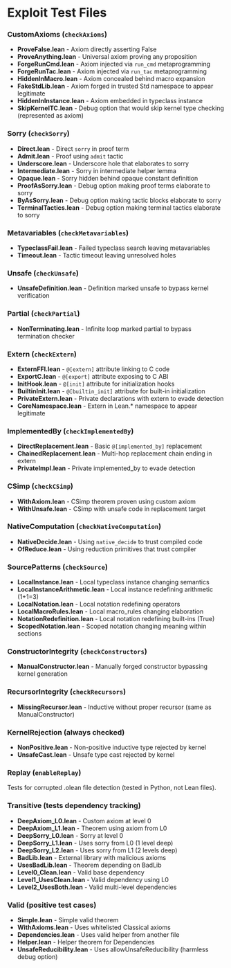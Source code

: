 # Exploit Test Files

### CustomAxioms (`checkAxioms`)

- **ProveFalse.lean** - Axiom directly asserting False
- **ProveAnything.lean** - Universal axiom proving any proposition
- **ForgeRunCmd.lean** - Axiom injected via `run_cmd` metaprogramming
- **ForgeRunTac.lean** - Axiom injected via `run_tac` metaprogramming
- **HiddenInMacro.lean** - Axiom concealed behind macro expansion
- **FakeStdLib.lean** - Axiom forged in trusted Std namespace to appear legitimate
- **HiddenInInstance.lean** - Axiom embedded in typeclass instance
- **SkipKernelTC.lean** - Debug option that would skip kernel type checking (represented as axiom)

### Sorry (`checkSorry`)

- **Direct.lean** - Direct `sorry` in proof term
- **Admit.lean** - Proof using `admit` tactic
- **Underscore.lean** - Underscore hole that elaborates to sorry
- **Intermediate.lean** - Sorry in intermediate helper lemma
- **Opaque.lean** - Sorry hidden behind opaque constant definition
- **ProofAsSorry.lean** - Debug option making proof terms elaborate to sorry
- **ByAsSorry.lean** - Debug option making tactic blocks elaborate to sorry
- **TerminalTactics.lean** - Debug option making terminal tactics elaborate to sorry

### Metavariables (`checkMetavariables`)

- **TypeclassFail.lean** - Failed typeclass search leaving metavariables
- **Timeout.lean** - Tactic timeout leaving unresolved holes

### Unsafe (`checkUnsafe`)

- **UnsafeDefinition.lean** - Definition marked unsafe to bypass kernel verification

### Partial (`checkPartial`)

- **NonTerminating.lean** - Infinite loop marked partial to bypass termination checker

### Extern (`checkExtern`)

- **ExternFFI.lean** - `@[extern]` attribute linking to C code
- **ExportC.lean** - `@[export]` attribute exposing to C ABI
- **InitHook.lean** - `@[init]` attribute for initialization hooks
- **BuiltinInit.lean** - `@[builtin_init]` attribute for built-in initialization
- **PrivateExtern.lean** - Private declarations with extern to evade detection
- **CoreNamespace.lean** - Extern in Lean.* namespace to appear legitimate

### ImplementedBy (`checkImplementedBy`)

- **DirectReplacement.lean** - Basic `@[implemented_by]` replacement
- **ChainedReplacement.lean** - Multi-hop replacement chain ending in extern
- **PrivateImpl.lean** - Private implemented_by to evade detection

### CSimp (`checkCSimp`)

- **WithAxiom.lean** - CSimp theorem proven using custom axiom
- **WithUnsafe.lean** - CSimp with unsafe code in replacement target

### NativeComputation (`checkNativeComputation`)

- **NativeDecide.lean** - Using `native_decide` to trust compiled code
- **OfReduce.lean** - Using reduction primitives that trust compiler

### SourcePatterns (`checkSource`)

- **LocalInstance.lean** - Local typeclass instance changing semantics
- **LocalInstanceArithmetic.lean** - Local instance redefining arithmetic (1+1=3)
- **LocalNotation.lean** - Local notation redefining operators
- **LocalMacroRules.lean** - Local macro_rules changing elaboration
- **NotationRedefinition.lean** - Local notation redefining built-ins (True)
- **ScopedNotation.lean** - Scoped notation changing meaning within sections

### ConstructorIntegrity (`checkConstructors`)

- **ManualConstructor.lean** - Manually forged constructor bypassing kernel generation

### RecursorIntegrity (`checkRecursors`)

- **MissingRecursor.lean** - Inductive without proper recursor (same as ManualConstructor)

### KernelRejection (always checked)

- **NonPositive.lean** - Non-positive inductive type rejected by kernel
- **UnsafeCast.lean** - Unsafe type cast rejected by kernel

### Replay (`enableReplay`)
Tests for corrupted .olean file detection (tested in Python, not Lean files).

### Transitive (tests dependency tracking)

- **DeepAxiom_L0.lean** - Custom axiom at level 0
- **DeepAxiom_L1.lean** - Theorem using axiom from L0
- **DeepSorry_L0.lean** - Sorry at level 0
- **DeepSorry_L1.lean** - Uses sorry from L0 (1 level deep)
- **DeepSorry_L2.lean** - Uses sorry from L1 (2 levels deep)
- **BadLib.lean** - External library with malicious axioms
- **UsesBadLib.lean** - Theorem depending on BadLib
- **Level0_Clean.lean** - Valid base dependency
- **Level1_UsesClean.lean** - Valid dependency using L0
- **Level2_UsesBoth.lean** - Valid multi-level dependencies

### Valid (positive test cases)

- **Simple.lean** - Simple valid theorem
- **WithAxioms.lean** - Uses whitelisted Classical axioms
- **Dependencies.lean** - Uses valid helper from another file
- **Helper.lean** - Helper theorem for Dependencies
- **UnsafeReducibility.lean** - Uses allowUnsafeReducibility (harmless debug option)
